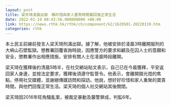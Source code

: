 ```yaml
---
layout: post
title: 梁天琦凌晨出獄　稱珍惜與家人重聚時間冀回復正常生活
date: 2022-01-19 08:43:56.000000000 +08:00
link: https://news.rthk.hk/rthk/ch/component/k2/1629501-20220119.htm
categories: rthk
---
```


本土民主前線前發言人梁天琦刑滿出獄。據了解，他被安排於凌晨3時離開服刑的大嶼山石壁監獄。懲教署回覆查詢時說，因應警方的要求和顧及在囚人士的意願和安全，懲教署作出相應措施，安排有關人士在凌晨時段離開。

梁天琦在獲釋後約清晨5時半，在社交網站貼文表示，自己已在今晨獲釋，平安返回家人身邊，並按法定要求，獲釋後須遵守監管令。他表示，會離開鎂光燈的焦點，停用社交媒體，並謝絕傳媒訪問和探訪。他說，想好好珍惜和家人重聚的寶貴時間，與他們回復正常生活。梁天琦的個人社交網站其後關閉。

梁天琦因2016年旺角騷亂案，被裁定暴動及襲警罪成，判監6年。
